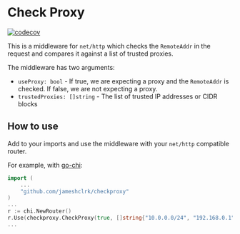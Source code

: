 # Check Proxy
[![codecov](https://codecov.io/gh/jameshclrk/checkproxy/branch/main/graph/badge.svg?token=4VUU7B25Z2)](https://codecov.io/gh/jameshclrk/checkproxy)

This is a middleware for `net/http` which checks the `RemoteAddr` in the request and compares it against a list of trusted proxies.

The middleware has two arguments:
 - `useProxy: bool` - If true, we are expecting a proxy and the `RemoteAddr` is checked. If false, we are not expecting a proxy.
 - `trustedProxies: []string` - The list of trusted IP addresses or CIDR blocks

## How to use
Add to your imports and use the middleware with your `net/http` compatible router.

For example, with [go-chi](https://github.com/go-chi/chi):

```go
import (
	...
	"github.com/jameshclrk/checkproxy"
)
...
r := chi.NewRouter()
r.Use(checkproxy.CheckProxy(true, []string{"10.0.0.0/24", "192.168.0.1"}))
...
```

